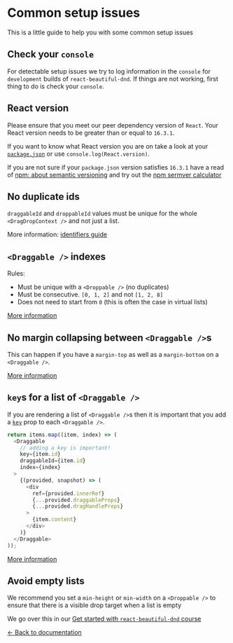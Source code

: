 # Common setup issues

This is a little guide to help you with some common setup issues

## Check your `console`

For detectable setup issues we try to log information in the `console` for `development` builds of `react-beautiful-dnd`. If things are not working, first thing to do is check your `console`.

## React version

Please ensure that you meet our peer dependency version of `React`. Your React version needs to be greater than or equal to `16.3.1`.

If you want to know what React version you are on take a look at your [`package.json`](https://docs.npmjs.com/files/package.json) or use `console.log(React.version)`.

If you are not sure if your `package.json` version satisfies `16.3.1` have a read of [npm: about semantic versioning](https://docs.npmjs.com/about-semantic-versioning) and try out the [npm sermver calculator](https://semver.npmjs.com/)

## No duplicate ids

`draggableId` and `droppableId` values must be unique for the whole `<DragDropContext />` and not just a list.

More information: [identifiers guide](/docs/guides/identifiers.md)

## `<Draggable />` indexes

Rules:

- Must be unique with a `<Droppable />` (no duplicates)
- Must be consecutive. `[0, 1, 2]` and not `[1, 2, 8]`
- Does not need to start from `0` (this is often the case in virtual lists)

[More information](/docs/api/draggable.md#draggable-props)

## No margin collapsing between `<Draggable />`s

This can happen if you have a `margin-top` as well as a `margin-bottom` on a `<Draggable />`.

[More information](/docs/api/draggable.md#unsupported-margin-setups)

## `key`s for a list of `<Draggable />`

If you are rendering a list of `<Draggable />`s then it is important that you add a [`key`](https://reactjs.org/docs/lists-and-keys.html) prop to each `<Draggable />`.

```js
return items.map((item, index) => (
  <Draggable
    // adding a key is important!
    key={item.id}
    draggableId={item.id}
    index={index}
  >
    {(provided, snapshot) => (
      <div
        ref={provided.innerRef}
        {...provided.draggableProps}
        {...provided.dragHandleProps}
      >
        {item.content}
      </div>
    )}
  </Draggable>
));
```

[More information](/docs/api/draggable.md)

## Avoid empty lists

We recommend you set a `min-height` or `min-width` on a `<Droppable />` to ensure that there is a visible drop target when a list is empty

We go over this in our [Get started with `react-beautiful-dnd` course](https://egghead.io/lessons/react-move-items-between-columns-with-react-beautiful-dnd-using-ondragend)

[← Back to documentation](/README.md#documentation-)
